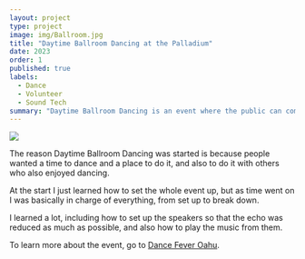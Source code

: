 ```yaml
---
layout: project
type: project
image: img/Ballroom.jpg
title: "Daytime Ballroom Dancing at the Palladium"
date: 2023
order: 1
published: true
labels:
  - Dance
  - Volunteer
  - Sound Tech
summary: "Daytime Ballroom Dancing is an event where the public can come to social dance with others and have fun."
---
```


<img class="img-fluid" src="../img/HolidayDance1.jpeg">

The reason Daytime Ballroom Dancing was started is because people wanted a time to dance and a place to do it, and also to do it with others who also enjoyed dancing.

At the start I just learned how to set the whole event up, but as time went on I was basically in charge of everything, from set up to break down. 

I learned a lot, including how to set up the speakers so that the echo was reduced as much as possible, and also how to play the music from them.

To learn more about the event, go to [Dance Fever Oahu](https://www.dancefeveroahu.com).
